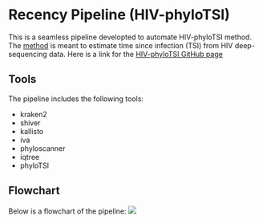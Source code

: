 # Recency Pipeline (HIV-phyloTSI)
This is a seamless pipeline developted to automate HIV-phyloTSI method. The [method](https://www.medrxiv.org/content/10.1101/2022.05.15.22275117v1) is meant to estimate time since infection (TSI) from HIV deep-sequencing data. Here is a link for the [HIV-phyloTSI GitHub page](https://github.com/BDI-pathogens/HIV-phyloTSI/tree/main)

## Tools
The pipeline includes the following tools:
- kraken2
- shiver
- kallisto
- iva
- phyloscanner
- iqtree
- phyloTSI

## Flowchart
 Below is a flowchart of the pipeline:
 [![](https://mermaid.ink/img/pako:eNqNVl1v2zgQ_CuBnhygLSSS_spDATWWW10c2bHUoqlcEIxEx7yTJVWieyma_PcjbXFtKUZxecrO7HKH1O7Av62kSLl1Za2z4t9kwyp5EU1W-YX6K-1e73rD8pxn79ZVsV0wubm8bDinzU1FxhdMVDUkoF7vAgIc3yzdGy9A9HrmhqE_vf_eMOQ0rX8aDE6DYewHfuS7Mz90I38emPJRfOPOFBjNqR9MvK8GH_fipNg-iJx_B8X2MffusxtEJtdx4g9eGFF1-Mfg1jshUDx1w-iO-hP6yXMn3hIYHPtfXHo9DyL_YwgoifdnvML7Z9QMzmDDM9govnUXcNJYRVMTIVvnZxlPJOQj5_UZCMV_zf2AqlLQhHD8wb2lS2-qb3cdfgGCwKH6ox4PUZfYsvIYqwusMyYlz4_Y8IwgfYEbj0ZLzzt2H7emw25FTitCr9tgrDCRSV4dIRL7d7qF6YBbs4Rbw4TPyMSjWJdTN3Bn96EPSnFLKWkpJS2lpDXxBMeLT_ezOY1CH2adxIulF0Vq_FWfCV3M5jBrpKWXtPTaF2_fvn9ONrTia7p5ekDP-jubkTDkmtXyBy31Eioem5fe0-nDCYQ1pParHfbbITGLdwidTjzq0EbN6BCP_yzO0GND_8OyTNSyoCJP-ZO6J0t1nmPD7nb6OE4D9P_cyUGwy_-zAMOKd27ukAYYwlo3wKBbAsCgWzI0XdUqUVY97lu2HvNZ5EKmojolnOZZHXjX8QFANlhBAzjgA6aTHhjVbq2HBoEjGPbvQjlF2vAEdxoiGKPmaoiATZgTHth2P5gipeor6i5d2agPHnJy_VK1LXaS5uqrp7psAM7SlA3BVhpgBJ5yADDqAk4XsDsAGoOxNBmwFtiIY5l41I-yH0NaFrWQoshryp8SUXOtFRPwHVMkfsiKc80NW5w2ny4Au9ZcDI_AhfbAXkTOsl-qG9XH1u9KJmvJJE3qn6cfqilQ5tMFnC5gdwA8BqtqMgj41EGFrIXuR-uk2OXyWblSJ6HMCmlYbWHWG2vLqy0TqfpB8Vsnryy54Vu-sq7Uvylfs10mV9Yqf1GpbCeL8FeeWFey2vE31q5MmeQTwR4rtrWu1iyrFVqy_FtRmPjlPzUDZ3Y?type=png)](https://mermaid.live/edit#pako:eNqNVl1v2zgQ_CuBnhygLSSS_spDATWWW10c2bHUoqlcEIxEx7yTJVWieyma_PcjbXFtKUZxecrO7HKH1O7Av62kSLl1Za2z4t9kwyp5EU1W-YX6K-1e73rD8pxn79ZVsV0wubm8bDinzU1FxhdMVDUkoF7vAgIc3yzdGy9A9HrmhqE_vf_eMOQ0rX8aDE6DYewHfuS7Mz90I38emPJRfOPOFBjNqR9MvK8GH_fipNg-iJx_B8X2MffusxtEJtdx4g9eGFF1-Mfg1jshUDx1w-iO-hP6yXMn3hIYHPtfXHo9DyL_YwgoifdnvML7Z9QMzmDDM9govnUXcNJYRVMTIVvnZxlPJOQj5_UZCMV_zf2AqlLQhHD8wb2lS2-qb3cdfgGCwKH6ox4PUZfYsvIYqwusMyYlz4_Y8IwgfYEbj0ZLzzt2H7emw25FTitCr9tgrDCRSV4dIRL7d7qF6YBbs4Rbw4TPyMSjWJdTN3Bn96EPSnFLKWkpJS2lpDXxBMeLT_ezOY1CH2adxIulF0Vq_FWfCV3M5jBrpKWXtPTaF2_fvn9ONrTia7p5ekDP-jubkTDkmtXyBy31Eioem5fe0-nDCYQ1pParHfbbITGLdwidTjzq0EbN6BCP_yzO0GND_8OyTNSyoCJP-ZO6J0t1nmPD7nb6OE4D9P_cyUGwy_-zAMOKd27ukAYYwlo3wKBbAsCgWzI0XdUqUVY97lu2HvNZ5EKmojolnOZZHXjX8QFANlhBAzjgA6aTHhjVbq2HBoEjGPbvQjlF2vAEdxoiGKPmaoiATZgTHth2P5gipeor6i5d2agPHnJy_VK1LXaS5uqrp7psAM7SlA3BVhpgBJ5yADDqAk4XsDsAGoOxNBmwFtiIY5l41I-yH0NaFrWQoshryp8SUXOtFRPwHVMkfsiKc80NW5w2ny4Au9ZcDI_AhfbAXkTOsl-qG9XH1u9KJmvJJE3qn6cfqilQ5tMFnC5gdwA8BqtqMgj41EGFrIXuR-uk2OXyWblSJ6HMCmlYbWHWG2vLqy0TqfpB8Vsnryy54Vu-sq7Uvylfs10mV9Yqf1GpbCeL8FeeWFey2vE31q5MmeQTwR4rtrWu1iyrFVqy_FtRmPjlPzUDZ3Y)
 
